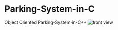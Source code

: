 # Parking-System-in-C
Object Oriented Parking-System-in-C++
![front view](https://github.com/mohammadasim98/Parking-System-in-C/blob/master/raw/front.jpg?raw=true)

